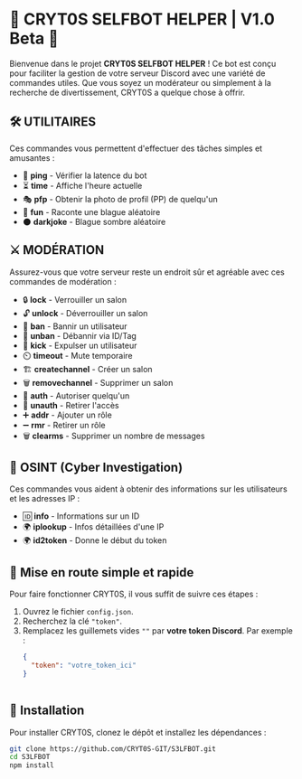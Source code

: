 # 📜 CRYT0S SELFBOT HELPER | V1.0 Beta 📜

Bienvenue dans le projet **CRYT0S SELFBOT HELPER** ! Ce bot est conçu pour faciliter la gestion de votre serveur Discord avec une variété de commandes utiles. Que vous soyez un modérateur ou simplement à la recherche de divertissement, CRYT0S a quelque chose à offrir.

## 🛠️ UTILITAIRES

Ces commandes vous permettent d'effectuer des tâches simples et amusantes :

- 🔔 **ping** - Vérifier la latence du bot
- ⏳ **time** - Affiche l'heure actuelle
- 🎭 **pfp** - Obtenir la photo de profil (PP) de quelqu'un
- 🤣 **fun** - Raconte une blague aléatoire
- 🌑 **darkjoke** - Blague sombre aléatoire

## ⚔️ MODÉRATION

Assurez-vous que votre serveur reste un endroit sûr et agréable avec ces commandes de modération :

- 🔒 **lock** - Verrouiller un salon
- 🔓 **unlock** - Déverrouiller un salon
- 🔨 **ban** - Bannir un utilisateur
- 🛑 **unban** - Débannir via ID/Tag
- 👢 **kick** - Expulser un utilisateur
- ⏲️ **timeout** - Mute temporaire
- 🏗️ **createchannel** - Créer un salon
- 🗑️ **removechannel** - Supprimer un salon
- 🔑 **auth** - Autoriser quelqu'un
- 🚫 **unauth** - Retirer l'accès
- ➕ **addr** - Ajouter un rôle
- ➖ **rmr** - Retirer un rôle
- 🗑️ **clearms** - Supprimer un nombre de messages

## 🔎 OSINT (Cyber Investigation)

Ces commandes vous aident à obtenir des informations sur les utilisateurs et les adresses IP :

- 🆔 **info** - Informations sur un ID
- 🌍 **iplookup** - Infos détaillées d'une IP
- 🌍 **id2token** - Donne le début du token


## 🚀 Mise en route simple et rapide

Pour faire fonctionner CRYT0S, il vous suffit de suivre ces étapes :

1. Ouvrez le fichier `config.json`.
2. Recherchez la clé `"token"`.
3. Remplacez les guillemets vides `""` par **votre token Discord**. Par exemple :  
   ```json
   {
     "token": "votre_token_ici"
   }
  


## 🚀 Installation

Pour installer CRYT0S, clonez le dépôt et installez les dépendances :

```bash
git clone https://github.com/CRYT0S-GIT/S3LFBOT.git
cd S3LFBOT
npm install
